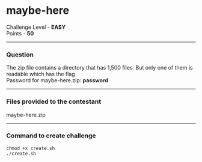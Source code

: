 # maybe-here

Challenge Level - __EASY__  
Points - __50__

---
### Question
The zip file contains a directory that has 1,500 files. But only one of them is readable which has the flag  
Password for maybe-here.zip: __password__

---
### Files provided to the contestant
maybe-here.zip

---
### Command to create challenge
```
chmod +x create.sh
./create.sh
```
